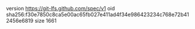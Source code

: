 version https://git-lfs.github.com/spec/v1
oid sha256:f30e7850c8ca5e00ac65fb027e411ad4f34e986423234c768e72b412456e6819
size 1661

